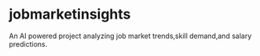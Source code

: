 # jobmarketinsights
An AI powered project analyzing job market trends,skill demand,and salary predictions.
